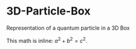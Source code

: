 # 3D-Particle-Box
Representation of a quantum particle in a 3D Box

This math is inline: $`a^2+b^2=c^2`$.
